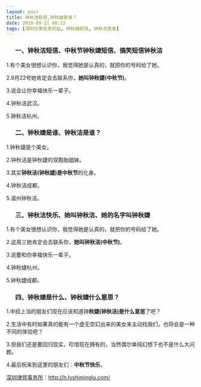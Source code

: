 ```yaml
---
layout: post
title: 钟秋洁短信,钟秋婕是谁？
date: 2010-09-21 08:23
tags: [深圳分类信息网站, 钟秋婕短信, 钟秋洁是谁]
---
```

<ol>
<h3>一、钟秋洁短信、中秋节钟秋婕短信、搞笑短信钟秋洁</h3>
</ol>
1.有个美女很想认识你，我觉得她是认真的，就把你的号码给了她。

2.9月22号她肯定会去联系你，<strong>她叫钟秋婕(中秋节)</strong>。

3.说会让你幸福快乐一辈子。

4.钟秋洁武汉。

5.钟秋洁杭州。
<ol>
<h3>二、钟秋婕是谁、钟秋洁是谁？</h3>
</ol>
1.钟秋婕是个美女。

2.钟秋洁是钟秋婕的双胞胎姐妹。

3.其实<strong>钟秋洁(钟秋婕)是中秋节</strong>的化身。

4.钟秋洁成都。

5.温州钟秋洁。
<ol>
<h3>三、钟秋洁快乐、她叫钟秋洁、她的名字叫钟秋婕</h3>
</ol>
1.有个美女很想认识你，我觉得她是认真的，就把你的号码给了她。

2.这周三她肯定会去联系你，<strong>她叫钟秋洁(中秋节)</strong>。

3.说要和你幸福快乐一辈子。

4.钟秋婕杭州。

5.钟秋婕成都。
<ol>
<h3>四、钟秋婕是什么、钟秋婕什么意思？</h3>
</ol>
1.中招上当的朋友们现在应该知道钟<strong>秋婕(钟秋洁)是什么意思</strong>了吧？

2.生活中有时如果真的能有一个虚无空幻出来的美女来主动找我们，也将会是一种不同的体验吧？

3.但我们还是要回归现实，珍惜现在拥有的，当然偶尔单纯幻想下也不是什么大问题。

4.最后祝来到这里的朋友们：<strong>中秋节快乐</strong>。

<a href="http://h.lvshiminglu.com/">深圳律师事务所</a>：<a href="http://h.lvshiminglu.com/">http://h.lvshiminglu.com/</a>

